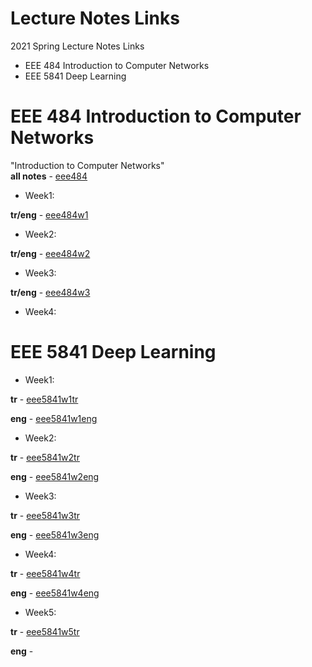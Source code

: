 # Lecture Notes Links
2021 Spring Lecture Notes Links  
* EEE 484 Introduction to Computer Networks  
* EEE 5841 Deep Learning  

# EEE 484 Introduction to Computer Networks  
"Introduction to Computer Networks"  
**all notes** - [eee484](https://v.gd/eee484)  
  
* Week1:  
  
**tr/eng** - [eee484w1](https://v.gd/eee484w1)  
  
* Week2:  
  
**tr/eng** - [eee484w2](https://v.gd/eee484w2)  
  
* Week3:  
  
**tr/eng** - [eee484w3](https://v.gd/eee484w3)  
  
* Week4:  
  
# EEE 5841 Deep Learning  
* Week1:  
  
**tr** - [eee5841w1tr](https://v.gd/eee5841w1tr)  
  
**eng** - [eee5841w1eng](https://v.gd/eee5841w1eng)  
  
* Week2:  
  
**tr** - [eee5841w2tr](https://v.gd/eee5841w2tr)  
  
**eng** - [eee5841w2eng](https://v.gd/eee5841w2eng)  
  
* Week3:  
  
**tr** - [eee5841w3tr](https://v.gd/eee5841w3tr2)  
  
**eng** - [eee5841w3eng](https://v.gd/eee5841w3eng2)  
  
* Week4: 
  
**tr** - [eee5841w4tr](https://v.gd/eee5841w4tr)  
  
**eng** - [eee5841w4eng](https://v.gd/eee5841w4eng)  
  
* Week5: 
  
**tr** - [eee5841w5tr](https://v.gd/eee5841w5tr)  
  
**eng** - 
